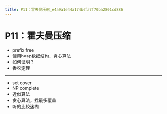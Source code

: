```yaml
---
title: P11：霍夫曼压缩_e4a9a1e44a174b4fa7f70ba2801cd886
---
```


# P11：霍夫曼压缩

- prefix free
- 使用heap数据结构，贪心算法
- 如何证明？
- 香农定理

---

- set cover
- NP complete
- 近似算法
- 贪心算法，找最多覆盖
- 听的比较迷糊